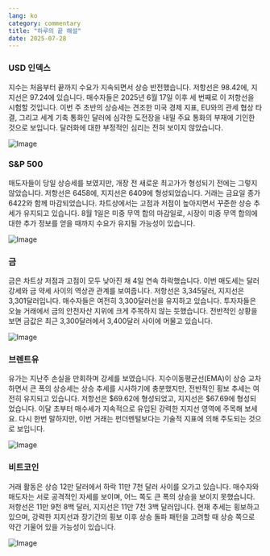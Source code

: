 ```yaml
---
lang: ko
category: commentary
title: "하루의 끝 해설"
date: 2025-07-28
---
```


### USD 인덱스

지수는 처음부터 끝까지 수요가 지속되면서 상승 반전했습니다. 저항선은 98.42에, 지지선은 97.24에 있습니다. 매수자들은 2025년 6월 17일 이후 세 번째로 이 저항선을 시험할 것입니다. 이번 주 초반의 상승세는 견조한 미국 경제 지표, EU와의 관세 협상 타결, 그리고 세계 기축 통화인 달러에 심각한 도전장을 내밀 주요 통화의 부재에 기인한 것으로 보입니다. 달러화에 대한 부정적인 심리는 전혀 보이지 않았습니다.

![Image](https://markleighedu.github.io/img/Jul-2025/28-Jul-2025/usdindex.jpg)

### S&P 500

매도자들이 당일 상승세를 보였지만, 개장 전 새로운 최고가가 형성되기 전에는 그렇지 않았습니다. 저항선은 6458에, 지지선은 6409에 형성되었습니다. 거래는 금요일 종가 6422와 함께 마감되었습니다. 차트상에서는 고점과 저점이 높아지면서 꾸준한 상승 추세가 유지되고 있습니다. 8월 1일은 미중 무역 합의 마감일로, 시장이 미중 무역 합의에 대한 추가 정보를 얻을 때까지 수요가 유지될 가능성이 있습니다.

![Image](https://markleighedu.github.io/img/Jul-2025/28-Jul-2025/sp500.jpg)

### 금

금은 차트상 저점과 고점이 모두 낮아진 채 4일 연속 하락했습니다. 이번 매도세는 달러 강세와 금 약세 사이의 역상관 관계를 보여줍니다. 저항선은 3,345달러, 지지선은 3,301달러입니다. 매수자들은 여전히 3,300달러선을 유지하고 있습니다. 투자자들은 오늘 거래에서 금의 안전자산 지위에 크게 주목하지 않는 듯했습니다. 전반적인 상황을 보면 금값은 최근 3,300달러에서 3,400달러 사이에 머물고 있습니다.

![Image](https://markleighedu.github.io/img/Jul-2025/28-Jul-2025/gold.jpg)

### 브렌트유

유가는 지난주 손실을 만회하며 강세를 보였습니다. 지수이동평균선(EMA)이 상승 교차하면서 큰 폭의 상승세는 상승 추세를 시사하기에 충분했지만, 전반적인 횡보 추세는 여전히 유지되고 있습니다. 저항선은 $69.62에 형성되었고, 지지선은 $67.69에 형성되었습니다. 이달 초부터 매수세가 지속적으로 유입된 강력한 지지선 영역에 주목해 보세요. 다시 한번 말하지만, 이번 거래는 펀더멘털보다는 기술적 지표에 의해 주도되는 것으로 보입니다.

![Image](https://markleighedu.github.io/img/Jul-2025/28-Jul-2025/brentoil.jpg)

### 비트코인

거래 활동은 상승 12만 달러에서 하락 11만 7천 달러 사이를 오가고 있습니다. 매수자와 매도자는 서로 공격적인 자세를 보이며, 어느 쪽도 큰 폭의 상승을 보이지 못했습니다. 저항선은 11만 9천 8백 달러, 지지선은 11만 7천 3백 달러입니다. 현재 추세는 횡보하고 있으며, 강력한 지지선과 장기간의 횡보 이후 상승 돌파 패턴을 고려할 때 상승 쪽으로 약간 기울어 있을 가능성이 있습니다.

![Image](https://markleighedu.github.io/img/Jul-2025/28-Jul-2025/bitcoin.jpg)

